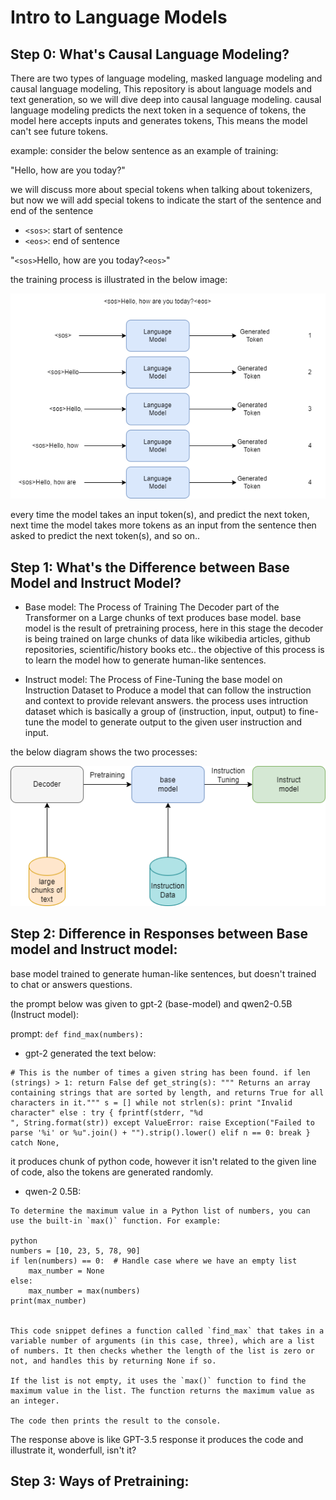 # Intro to Language Models

## Step 0: What's Causal Language Modeling?

There are two types of language modeling, masked language modeling and causal language modeling, This repository is about language models and text generation, so we will dive deep into causal language modeling.
causal language modeling predicts the next token in a sequence of tokens, the model here accepts inputs and generates tokens, This means the model can't see future tokens.

example: 
consider the below sentence as an example of training:

"Hello, how are you today?"

we will discuss more about special tokens when talking about tokenizers, but now we will add special tokens to indicate the start of the sentence and end of the sentence
- `<sos>`: start of sentence
- `<eos>`: end of sentence

"`<sos>`Hello, how are you today?`<eos>`"

the training process is illustrated in the below image:

![](../assets/imgs/causal-language-modeling.png)

every time the model takes an input token(s), and predict the next token, next time the model takes more tokens as an input from the sentence then asked to predict the next token(s), and so on..

## Step 1: What's the Difference between Base Model and Instruct Model?

- Base model: The Process of Training The Decoder part of the Transformer on a Large chunks of text produces base model. base model is the result of pretraining process, here in this stage the decoder is being trained on large chunks of data like wikibedia articles, github repositories, scientific/history books etc..
the objective of this process is to learn the model how to generate human-like sentences.

- Instruct model: The Process of Fine-Tuning the base model on Instruction Dataset to Produce a model that can follow the instruction and context to provide relevant answers. the process uses intruction dataset which is basically a group of (instruction, input, output) to fine-tune the model to generate output to the given user instruction and input.    

the below diagram shows the two processes:

![](../assets/imgs/llm-training-stages.png)

## Step 2: Difference in Responses between Base model and Instruct model:

base model trained to generate human-like sentences, but doesn't trained to chat or answers questions.

the prompt below was given to gpt-2 (base-model) and qwen2-0.5B (Instruct model):

prompt: `def find_max(numbers):`

- gpt-2 generated the text below:

```
# This is the number of times a given string has been found. if len (strings) > 1: return False def get_string(s): """ Returns an array containing strings that are sorted by length, and returns True for all characters in it.""" s = [] while not strlen(s): print "Invalid character" else : try { fprintf(stderr, "%d
", String.format(str)) except ValueError: raise Exception("Failed to parse '%i' or %u".join() + "").strip().lower() elif n == 0: break } catch None,
```

it produces chunk of python code, however it isn't related to the given line of code, also the tokens are generated randomly.

- qwen-2 0.5B:

```
To determine the maximum value in a Python list of numbers, you can use the built-in `max()` function. For example:

python
numbers = [10, 23, 5, 78, 90]
if len(numbers) == 0:  # Handle case where we have an empty list
    max_number = None
else:
    max_number = max(numbers)
print(max_number)


This code snippet defines a function called `find_max` that takes in a variable number of arguments (in this case, three), which are a list of numbers. It then checks whether the length of the list is zero or not, and handles this by returning None if so.

If the list is not empty, it uses the `max()` function to find the maximum value in the list. The function returns the maximum value as an integer.

The code then prints the result to the console.
```

The response above is like GPT-3.5 response it produces the code and illustrate it, wonderfull, isn't it?

## Step 3: Ways of Pretraining:
